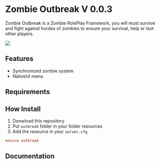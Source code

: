 # Zombie Outbreak V 0.0.3
Zombie Outbreak is a Zombie RolePlay Framework, you will must survive and fight against hordes of zombies to ensure your survival, help or loot other players.

![](https://i.imgur.com/FxFWHmx.png)

## Features
- Synchronized zombie system
- NativeUI menu

## Requirements

## How Install
1. Donwload this repository
2. Put `outbreak` folder in your folder resources
3. Add the resource in your `server.cfg`
```cfg
ensure outbreak
```

## Documentation
